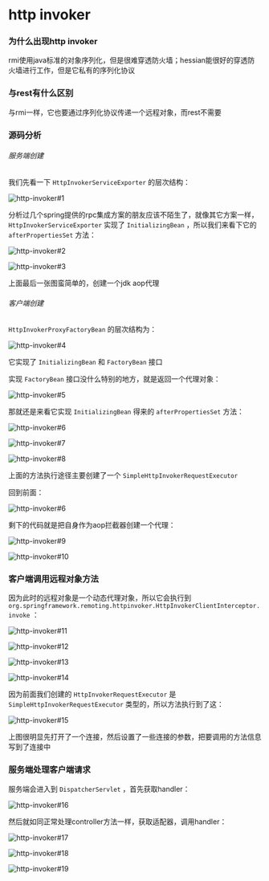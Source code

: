 # http invoker

### 为什么出现http invoker

rmi使用java标准的对象序列化，但是很难穿透防火墙；hessian能很好的穿透防火墙进行工作，但是它私有的序列化协议

### 与rest有什么区别

与rmi一样，它也要通过序列化协议传递一个远程对象，而rest不需要

### 源码分析

###### 服务端创建

我们先看一下 `HttpInvokerServiceExporter` 的层次结构：

![http-invoker#1](resources/2022-08-09_21-30.png)

分析过几个spring提供的rpc集成方案的朋友应该不陌生了，就像其它方案一样， `HttpInvokerServiceExporter` 实现了 `InitializingBean` ，所以我们来看下它的 `afterPropertiesSet` 方法：

![http-invoker#2](resources/2022-08-09_21-36.png)

![http-invoker#3](resources/2022-08-09_21-37.png)

上面最后一张图蛮简单的，创建一个jdk aop代理

###### 客户端创建

`HttpInvokerProxyFactoryBean` 的层次结构为：

![http-invoker#4](resources/2022-08-09_21-43.png)

它实现了 `InitializingBean` 和 `FactoryBean` 接口

实现 `FactoryBean` 接口没什么特别的地方，就是返回一个代理对象：

![http-invoker#5](resources/2022-08-09_21-45.png)

那就还是来看它实现 `InitializingBean` 得来的 `afterPropertiesSet` 方法：

![http-invoker#6](resources/2022-08-09_21-49.png)

![http-invoker#7](resources/2022-08-09_21-49_1.png)

![http-invoker#8](resources/2022-08-09_21-50.png)

上面的方法执行途径主要创建了一个 `SimpleHttpInvokerRequestExecutor` 

回到前面：

![http-invoker#6](resources/2022-08-09_21-49.png)

剩下的代码就是把自身作为aop拦截器创建一个代理：

![http-invoker#9](resources/2022-08-09_21-55.png)

![http-invoker#10](resources/2022-08-09_21-55_1.png)

### 客户端调用远程对象方法

因为此时的远程对象是一个动态代理对象，所以它会执行到 `org.springframework.remoting.httpinvoker.HttpInvokerClientInterceptor.invoke` ：

![http-invoker#11](resources/2022-08-09_22-04.png)

![http-invoker#12](resources/2022-08-10_21-29.png)

![http-invoker#13](resources/2022-08-10_21-30.png)

![http-invoker#14](resources/2022-08-10_21-30_1.png)

因为前面我们创建的 `HttpInvokerRequestExecutor` 是 `SimpleHttpInvokerRequestExecutor` 类型的，所以方法执行到了这：

![http-invoker#15](resources/2022-08-10_21-34.png)

上图很明显先打开了一个连接，然后设置了一些连接的参数，把要调用的方法信息写到了连接中

### 服务端处理客户端请求

服务端会进入到 `DispatcherServlet` ，首先获取handler：

![http-invoker#16](resources/2022-08-10_21-55.png)

然后就如同正常处理controller方法一样，获取适配器，调用handler：

![http-invoker#17](resources/2022-08-10_22-00.png)

![http-invoker#18](resources/2022-08-10_22-00_1.png)

![http-invoker#19](resources/2022-08-10_22-01.png)
